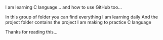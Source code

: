 I am learning C language...
and how to use GitHub too...

In this group of folder you can find everything I am learning daily
And the project folder contains the project I am making to practice C language

Thanks for reading this...